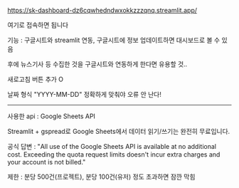 https://sk-dashboard-dz6cqwhedndwxokkzzzqnq.streamlit.app/

여기로 접속하면 됩니다

기능 : 구글시트와 streamlit  연동,
구글시트에 정보 업데이트하면 대시보드로 볼 수 있음

후에 뉴스기사 등 수집한 것을 구글시트와 연동하게 한다면
유용할 것..

새로고침 버튼 추가 O

날짜 형식 "YYYY-MM-DD" 정확하게 맞춰야 오류 안 난다!

-----------------
사용한 api : Google Sheets API

Streamlit + gspread로 Google Sheets에서 데이터 읽기/쓰기는 완전히 무료입니다.

공식 답변 :
"All use of the Google Sheets API is available at no additional cost. Exceeding the quota request limits doesn't incur extra charges and your account is not billed."

제한 :
분당 500건(프로젝트), 분당 100건(유저) 정도 초과하면 잠깐 막힘
